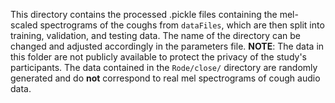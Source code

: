 This directory contains the processed .pickle files containing the mel-scaled spectrograms of the coughs from `dataFiles`, which are then split into training, validation, and testing data. The name of the directory can be changed and adjusted accordingly in the parameters file. **NOTE**: The data in this folder are not publicly available to protect the privacy of the study's participants. The data contained in the `Rode/close/` directory are randomly generated and do **not** correspond to real mel spectrograms of cough audio data.
